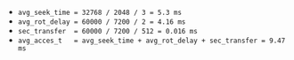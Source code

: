 - `avg_seek_time = 32768 / 2048 / 3 = 5.3 ms`
- `avg_rot_delay = 60000 / 7200 / 2 = 4.16 ms`
- `sec_transfer  = 60000 / 7200 / 512 = 0.016 ms`
- `avg_acces_t   = avg_seek_time + avg_rot_delay + sec_transfer = 9.47 ms`
